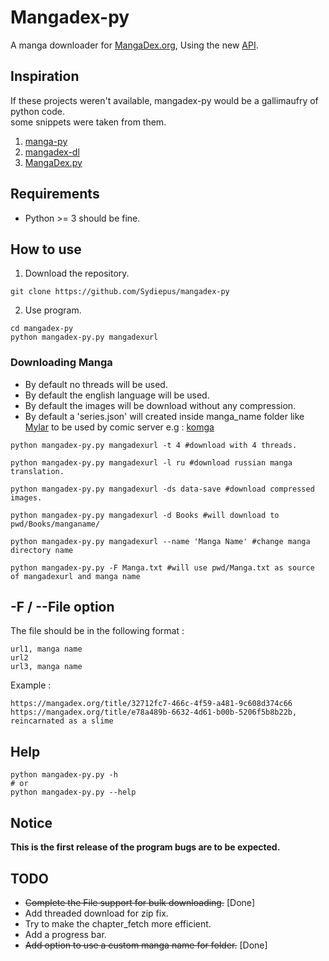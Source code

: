 # Mangadex-py
A manga downloader for [MangaDex.org](https://mangadex.org/), Using the new [API](https://api.mangadex.org/docs.html).

## Inspiration
If these projects weren't available, mangadex-py would be a gallimaufry of python code.  
some snippets were taken from them.  
1. [manga-py](https://github.com/manga-py/manga-py)
2. [mangadex-dl](https://github.com/frozenpandaman/mangadex-dl)
3. [MangaDex.py](https://github.com/Proxymiity/MangaDex.py)
## Requirements
- Python >= 3 should be fine.
## How to use

1. Download the repository.
```
git clone https://github.com/Sydiepus/mangadex-py
```

2. Use program.
``` 
cd mangadex-py
python mangadex-py.py mangadexurl
```
### Downloading Manga
- By default no threads will be used.
- By default the english language will be used.
- By default the images will be download without any compression. 
- By default a 'series.json' will created inside  manga_name folder like [Mylar](https://github.com/mylar3/mylar3/wiki/series.json-examples) to be used by comic server e.g  : [komga](https://github.com/gotson/komga)
```
python mangadex-py.py mangadexurl -t 4 #download with 4 threads.

python mangadex-py.py mangadexurl -l ru #download russian manga translation.

python mangadex-py.py mangadexurl -ds data-save #download compressed images.

python mangadex-py.py mangadexurl -d Books #will download to pwd/Books/manganame/

python mangadex-py.py mangadexurl --name 'Manga Name' #change manga directory name

python mangadex-py.py -F Manga.txt #will use pwd/Manga.txt as source of mangadexurl and manga name
```
## -F / --File option
The file should be in the following format :  
``` 
url1, manga name
url2
url3, manga name
```
Example :
```
https://mangadex.org/title/32712fc7-466c-4f59-a481-9c608d374c66
https://mangadex.org/title/e78a489b-6632-4d61-b00b-5206f5b8b22b, reincarnated as a slime
```
## Help
```
python mangadex-py.py -h 
# or
python mangadex-py.py --help
```
## Notice
**This is the first release of the program bugs are to be expected.**
## TODO
- ~~Complete the File support for bulk downloading.~~ [Done]
- Add threaded download for zip fix.
- Try to make the chapter_fetch more efficient.
- Add a progress bar.
- ~~Add option to use a custom manga name for folder.~~ [Done]